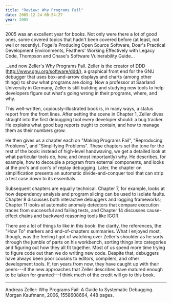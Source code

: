 ```yaml
---
title: "Review: Why Programs Fail"
date: 2005-12-24 08:54:27
year: 2005
---
```

2005 was an excellent year for books.  Not only were there a lot of good ones, some covered topics that hadn't been covered before (at least, not well or recently). Fogel's Producing Open Source Software, Doar's Practical Development Environments, Feathers' Working Effectively with Legacy Code, Thompson and Chase's Software Vulnerability Guide...

...and now Zeller's Why Programs Fail.  Zeller is the creator of DDD (http://www.gnu.org/software/ddd/), a graphical front end for the GNU debugger that uses box-and-arrow displays and charts (among other things) to show what programs are doing.  Now a professor at Saarland University in Germany, Zeller is still building and studying new tools to help developers figure out what's going wrong in their programs, where, and why.

This well-written, copiously-illustrated book is, in many ways, a status report from the front lines.  After setting the scene in Chapter 1, Zeller dives straight into the first debugging tool every developer should: a bug tracker.  He explains what good bug reports ought to contain, and how to manage them as their numbers grow.

He then gives us a chapter each on "Making Programs Fail", "Reproducing Problems", and "Simplifying Problems".  These chapters set the tone for the rest of the book: instead of high-level handwaving, we get a detailed look at what particular tools do, how, and (most importantly) why.  He describes, for example, how to decouple a program from external components, and looks at the pro's and con's of replay debugging.  Later, the chapter on simplification presents an automatic divide-and-conquer tool that can strip a test case down to its essentials.

Subsequent chapters are equally technical.  Chapter 7, for example, looks at how dependency analysis and program slicing can be used to isolate faults.  Chapter 8 discusses both interactive debuggers and logging frameworks; Chapter 11 looks at automatic anomaly detectors that compare execution traces from successful and failing tests, and Chapter 14 discusses cause-effect chains and backward reasoning tools like IGOR.

There are a lot of things to like in this book: the clarity, the references, the "How To" markers and end-of-chapters summaries.  What I enjoyed most, though, was the feeling I got of watching over Zeller's shoulder as he sorts through the jumble of parts on his workbench, sorting things into categories and figuring out how they all fit together.  Most of us spend more time trying to figure code out than we do writing new code.  Despite that, debuggers have always been poor cousins to editors, compilers, and other development tools. If, ten years from now, they have caught up with their peers---if the new approaches that Zeller describes have matured enough to be taken for granted---I think much of the credit will go to this book.

<hr />Andreas Zeller: Why Programs Fail: A Guide to Systematic Debugging.  Morgan Kaufmann, 2006, 1558608664, 448 pages.

